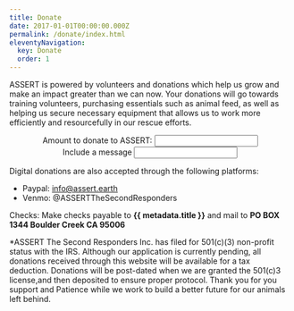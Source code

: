 ```yaml
---
title: Donate
date: 2017-01-01T00:00:00.000Z
permalink: /donate/index.html
eleventyNavigation:
  key: Donate
  order: 1
---
```

<style>
#priceLabelError,
#invoiceidError,
#descriptionError {margin: 0;}
</style>
ASSERT is powered by volunteers and donations which help us grow and make an impact greater than we can now. Your donations will go towards training volunteers, purchasing essentials such as animal feed, as well as helping us secure necessary equipment that allows us to work more efficiently and resourcefully in our rescue efforts.

<div id="smart-button-container">
  <div style="text-align: center"><label for="amount">Amount to donate to ASSERT: </label><input name="amountInput" type="number" id="amount" value="" ></div>
    <p id="priceLabelError" style="display: none; color:red; text-align: center;">Please enter a price</p>
  <div id="invoiceidDiv" style="text-align: center; display: none;"><label for="invoiceid"> </label><input name="invoiceid" maxlength="127" type="text" id="invoiceid" value="" ></div>
    <p id="invoiceidError" style="display: none; color:red; text-align: center;">Please enter an Invoice ID</p>
  <div style="text-align: center"><label for="description">Include a message </label><input type="text" name="descriptionInput" id="description" maxlength="127" value=""></div>
    <p id="descriptionError" style="display: none; color:red; text-align: center;">Please enter a description</p>
  <div style="text-align: center; margin-top: 0.625rem;" id="paypal-button-container"></div>
</div>

Digital donations are also accepted through the following platforms:
- Paypal: info@assert.earth
- Venmo: @ASSERTTheSecondResponders

Checks: Make checks payable to **{{ metadata.title }}** and mail to **PO BOX 1344 Boulder Creek CA 95006**

*ASSERT The Second Responders Inc. has filed for 501(c)(3) non-profit status with the IRS. Although our application is currently pending, all donations received through this website will be available for a tax deduction. Donations will be post-dated when we are granted the 501(c)3 license,and then deposited to ensure proper protocol. Thank you for you support and Patience while we work to build a better future for our animals left behind.